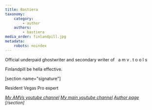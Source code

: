 ```yaml
---
title: Bastiera
taxonomy:
    category:
        - author
    authors:
        - bastiera
media_order: finlandpill.jpg
metadata:
    robots: noindex
---
```


Official underpaid ghostwriter and secondary writer of <span style="letter-spacing: 4px; padding: 0 .5rem; ">amv.tools</span>

Finlandpill be hella effective.


[section name="signature"]

Resident Vegas Pro expert

<i class="fa fa-youtube"/> [My AMVs youtube channel](https://www.youtube.com/@amvs-of-bastiera) <i class="fa fa-youtube"/> [My main youtube channel](https://www.youtube.com/@bastiera) <i class="fa fa-pen-nib"/> [Author page](/bastiera) 
[/section]
